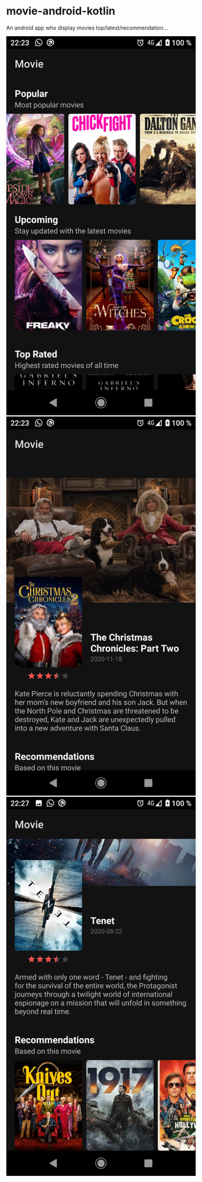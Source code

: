 # movie-android-kotlin
An android app who display movies top/latest/recommendation...

![screnshot](./google_play/screenshots/Screenshot_20201212-222325.png) ![screnshot](./google_play/screenshots/Screenshot_20201212-222333.png) ![screnshot](./google_play/screenshots/Screenshot_20201212-222750.png)
